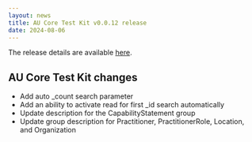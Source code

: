 ```yaml
---
layout: news
title: AU Core Test Kit v0.0.12 release
date: 2024-08-06
---
```


The release details are available [here](https://github.com/hl7au/au-fhir-core-inferno/releases/tag/v0.0.12). 


<!-- break -->

## AU Core Test Kit changes

* Add auto _count search parameter
* Add an ability to activate read for first _id search automatically
* Update description for the CapabilityStatement group
* Update group description for Practitioner, PractitionerRole, Location, and Organization


